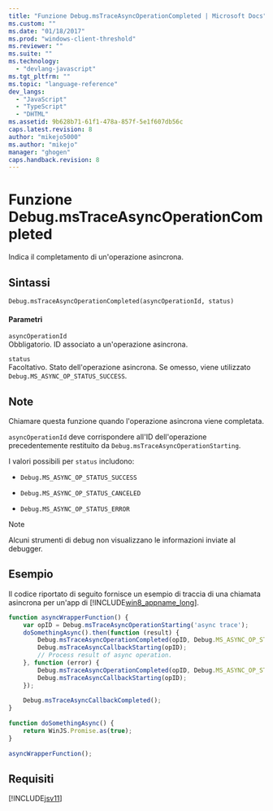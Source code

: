```yaml
---
title: "Funzione Debug.msTraceAsyncOperationCompleted | Microsoft Docs"
ms.custom: ""
ms.date: "01/18/2017"
ms.prod: "windows-client-threshold"
ms.reviewer: ""
ms.suite: ""
ms.technology: 
  - "devlang-javascript"
ms.tgt_pltfrm: ""
ms.topic: "language-reference"
dev_langs: 
  - "JavaScript"
  - "TypeScript"
  - "DHTML"
ms.assetid: 9b628b71-61f1-478a-857f-5e1f607db56c
caps.latest.revision: 8
author: "mikejo5000"
ms.author: "mikejo"
manager: "ghogen"
caps.handback.revision: 8
---
```

# Funzione Debug.msTraceAsyncOperationCompleted
Indica il completamento di un'operazione asincrona.  
  
## Sintassi  
  
```  
Debug.msTraceAsyncOperationCompleted(asyncOperationId, status)  
```  
  
#### Parametri  
 `asyncOperationId`  
 Obbligatorio.  ID associato a un'operazione asincrona.  
  
 `status`  
 Facoltativo.  Stato dell'operazione asincrona.  Se omesso, viene utilizzato `Debug.MS_ASYNC_OP_STATUS_SUCCESS`.  
  
## Note  
 Chiamare questa funzione quando l'operazione asincrona viene completata.  
  
 `asyncOperationId` deve corrispondere all'ID dell'operazione precedentemente restituito da `Debug.msTraceAsyncOperationStarting`.  
  
 I valori possibili per `status` includono:  
  
-   `Debug.MS_ASYNC_OP_STATUS_SUCCESS`  
  
-   `Debug.MS_ASYNC_OP_STATUS_CANCELED`  
  
-   `Debug.MS_ASYNC_OP_STATUS_ERROR`  
  
> [!NOTE]
>  Alcuni strumenti di debug non visualizzano le informazioni inviate al debugger.  
  
## Esempio  
 Il codice riportato di seguito fornisce un esempio di traccia di una chiamata asincrona per un'app di [!INCLUDE[win8_appname_long](../../javascript/includes/win8-appname-long-md.md)].  
  
```javascript  
function asyncWrapperFunction() {  
    var opID = Debug.msTraceAsyncOperationStarting('async trace');  
    doSomethingAsync().then(function (result) {  
        Debug.msTraceAsyncOperationCompleted(opID, Debug.MS_ASYNC_OP_STATUS_SUCCESS);  
        Debug.msTraceAsyncCallbackStarting(opID);  
        // Process result of async operation.  
    }, function (error) {  
        Debug.msTraceAsyncOperationCompleted(opID, Debug.MS_ASYNC_OP_STATUS_ERROR);  
        Debug.msTraceAsyncCallbackStarting(opID);  
    });  
  
    Debug.msTraceAsyncCallbackCompleted();  
}  
  
function doSomethingAsync() {  
    return WinJS.Promise.as(true);  
}  
  
asyncWrapperFunction();  
```  
  
## Requisiti  
 [!INCLUDE[jsv11](../../javascript/reference/includes/jsv11-md.md)]